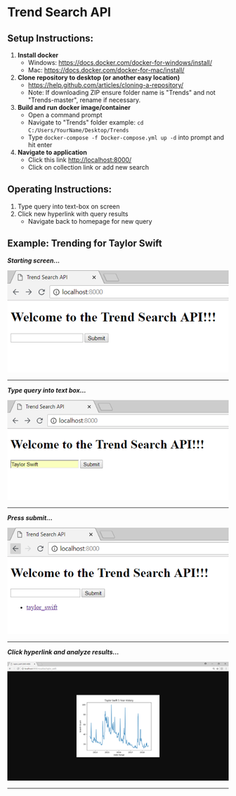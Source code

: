 # Trend Search API

## Setup Instructions:
1. **Install docker**
    * Windows: https://docs.docker.com/docker-for-windows/install/
    * Mac: https://docs.docker.com/docker-for-mac/install/
2. **Clone repository to desktop (or another easy location)**
    * https://help.github.com/articles/cloning-a-repository/
    * Note: If downloading ZIP ensure folder name is "Trends" and not "Trends-master", rename if necessary.
3. **Build and run docker image/container**
    * Open a command prompt
    * Navigate to "Trends" folder example: `cd C:/Users/YourName/Desktop/Trends`
    * Type `docker-compose -f Docker-compose.yml up -d` into prompt and hit enter
4. **Navigate to application**
    * Click this link [http://localhost:8000/](http://localhost:8000/)
    * Click on collection link or add new search


## Operating Instructions:
1. Type query into text-box on screen
2. Click new hyperlink with query results
    * Navigate back to homepage for new query


## Example: Trending for Taylor Swift

**_Starting screen..._**

![Starting Screen](https://github.com/ChrisJFarr/Trends/blob/master/images/start.PNG)

---

**_Type query into text box..._**

![Typing query](https://github.com/ChrisJFarr/Trends/blob/master/images/typing_taylor_swift.PNG)

---

**_Press submit..._**

![Press submit](https://github.com/ChrisJFarr/Trends/blob/master/images/submit_taylor_swift.PNG)

---

**_Click hyperlink and analyze results..._**

![Analyze results](https://github.com/ChrisJFarr/Trends/blob/master/images/taylor_swift_results.PNG)

---